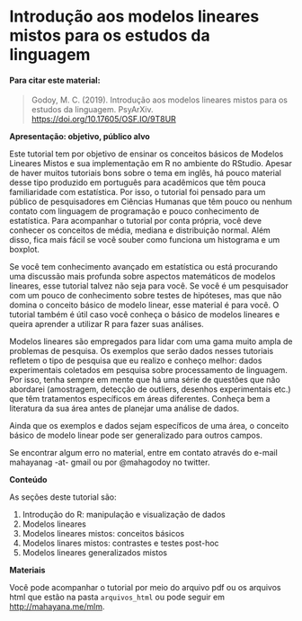 # Introdução aos modelos lineares mistos para os estudos da linguagem

#### Para citar este material:

> Godoy, M. C. (2019). Introdução aos modelos lineares mistos para os estudos da linguagem. PsyArXiv. https://doi.org/10.17605/OSF.IO/9T8UR

**Apresentação: objetivo, público alvo**

Este tutorial tem por objetivo de ensinar os conceitos básicos de Modelos Lineares Mistos e sua implementação em R no ambiente do RStudio. Apesar de haver muitos tutoriais bons sobre o tema em inglês, há pouco material desse tipo produzido em português para acadêmicos que têm pouca familiaridade com estatística. Por isso, o tutorial foi pensado para um público de pesquisadores em Ciências Humanas que têm pouco ou nenhum contato com linguagem de programação e pouco conhecimento de estatística. Para acompanhar o tutorial por conta própria, você deve conhecer os conceitos de média, mediana e distribuição normal. Além disso, fica mais fácil se você souber como funciona um histograma e um boxplot.

Se você tem conhecimento avançado em estatística ou está procurando uma discussão mais profunda sobre aspectos matemáticos de modelos lineares, esse tutorial talvez não seja para você. Se você é um pesquisador com um pouco de conhecimento sobre testes de hipóteses, mas que não domina o conceito básico de modelo linear, esse material é para você. O tutorial também é útil caso você conheça o básico de modelos lineares e queira aprender a utilizar R para fazer suas análises.

Modelos lineares são empregados para lidar com uma gama muito ampla de problemas de pesquisa. Os exemplos que serão dados nesses tutoriais refletem o tipo de pesquisa que eu realizo e conheço melhor: dados experimentais coletados em pesquisa sobre processamento de linguagem. Por isso, tenha sempre em mente que há uma série de questões que não abordarei (amostragem, detecção de outliers, desenhos experimentais etc.) que têm tratamentos específicos em áreas diferentes. Conheça bem a literatura da sua área antes de planejar uma análise de dados.

Ainda que os exemplos e dados sejam específicos de uma área, o conceito básico de modelo linear pode ser generalizado para outros campos.

Se encontrar algum erro no material, entre em contato através do e-mail mahayanag -at- gmail ou por @mahagodoy no twitter.

**Conteúdo**

As seções deste tutorial são:

1. Introdução do R: manipulação e visualização de dados
2. Modelos lineares
3. Modelos lineares mistos: conceitos básicos
4. Modelos linares mistos: contrastes e testes post-hoc
5. Modelos lineares generalizados mistos

**Materiais**

Você pode acompanhar o tutorial por meio do arquivo pdf ou os arquivos html que estão na pasta `arquivos_html` ou pode seguir em <http://mahayana.me/mlm>. 


